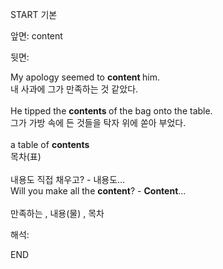 START
기본

앞면:
content


뒷면:
<div><div>My apology seemed to <b>content </b>him. </div><div><div>내 사과에 그가 만족하는 것 같았다.</div></div></div><div><br></div><div>He tipped the <b>contents </b>of the bag onto the table. </div><div>그가 가방 속에 든 것들을 탁자 위에 쏟아 부었다.</div><div><br></div><div><div>a table of <b>contents </b></div><div>목차(표)</div></div><div><br></div><div><div><div>내용도 직접 채우고? - 내용도...</div></div><div><div>Will you make all the <b>content</b>? - <b>Content</b>...</div></div></div><div><br></div><div>만족하는 , 내용(물) , 목차</div>


해석:

END